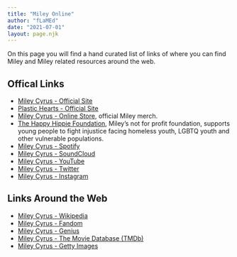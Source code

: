 ```yaml
---
title: "Miley Online"
author: "fLaMEd"
date: "2021-07-01"
layout: page.njk
---
```


On this page you will find a hand curated list of links of where you can find Miley and Miley related resources around the web.

## Offical Links
* [Miley Cyrus - Official Site](https://mileycyrus.com/)
* [Plastic Hearts - Official Site](https://www.mileycyrusplastichearts.com/)
* [Miley Cyrus - Online Store](https://shop.mileycyrus.com), official Miley merch.
* [The Happy Hippie Foundation](https://www.happyhippies.org/), Miley’s not for profit foundation, supports young people to fight injustice facing homeless youth, LGBTQ youth and other vulnerable populations.
* [Miley Cyrus - Spotify](https://open.spotify.com/artist/5YGY8feqx7naU7z4HrwZM6)
* [Miley Cyrus - SoundCloud](https://soundcloud.com/mileycyrus)
* [Miley Cyrus - YouTube](https://www.youtube.com/channel/UCn7dB9UMTBDjKtEKBy_XISw)
* [Miley Cyrus - Twitter](https://twitter.com/MileyCyrus)
* [Miley Cyrus - Instagram](https://www.photostags.com/user/mileycyrus)

## Links Around the Web
* [Miley Cyrus - Wikipedia](https://en.wikipedia.org/wiki/Miley_Cyrus)
* [Miley Cyrus - Fandom](https://miley-cyrus.fandom.com/wiki/Miley_Cyrus)
* [Miley Cyrus - Genius](https://genius.com/artists/Miley-cyrus)
* [Miley Cyrus - The Movie Database (TMDb)](https://www.themoviedb.org/person/76594-miley-cyrus)
* [Miley Cyrus - Getty Images](https://www.gettyimages.com/photos/miley-cyrus)